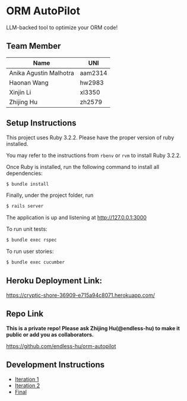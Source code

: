 # ORM AutoPilot

LLM-backed tool to optimize your ORM code!

## Team Member

|     Name                |     UNI     |
| ----------------------- | ----------- |
| Anika Agustin Malhotra  |  aam2314    |
| Haonan Wang             |  hw2983     |
| Xinjin Li               |  xl3350     |
| Zhijing Hu              |  zh2579     |


## Setup Instructions

This project uses Ruby 3.2.2. Please have the proper version of ruby installed.

You may refer to the instructions from `rbenv` or `rvm` to install Ruby 3.2.2.

Once Ruby is installed, run the following command to install all dependencies:

```bash
$ bundle install
```

Finally, under the project folder, run

```bash
$ rails server
```

The application is up and listening at http://127.0.0.1:3000

To run unit tests:

```bash
$ bundle exec rspec
```

To run user stories:

```bash
$ bundle exec cucumber
```

## Heroku Deployment Link:

https://cryptic-shore-36909-e715a94c8071.herokuapp.com/

## Repo Link

**This is a private repo! Please ask Zhijing Hu(@endless-hu) to make it public or add you as collaborators.**

https://github.com/endless-hu/orm-autopilot

## Development Instructions

- [Iteration 1](./docs/iter1.md)
- [Iteration 2](./docs/iter2.md)
- [Final](./docs/final.md)
